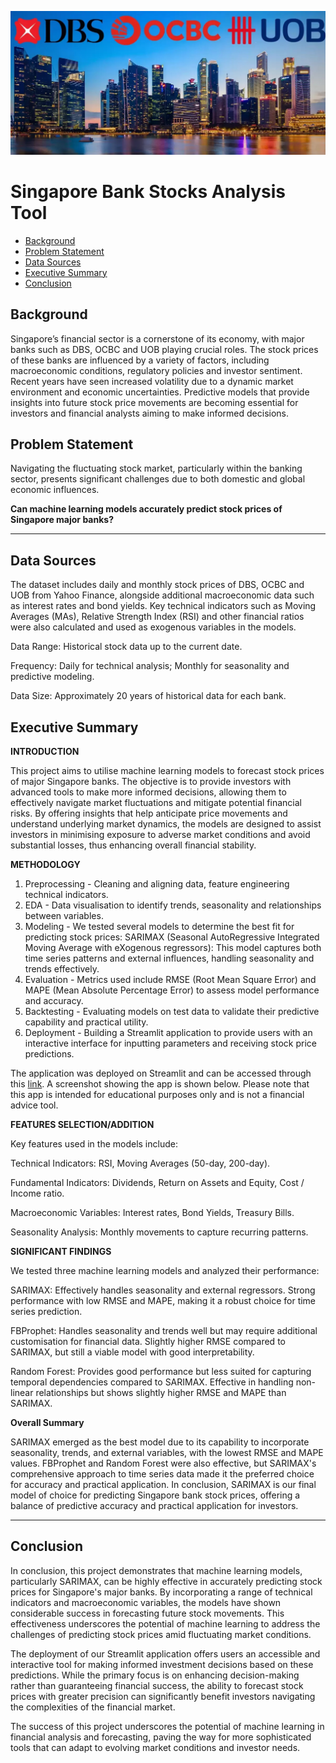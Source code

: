 ![Alt text](https://raw.githubusercontent.com/DataError27/Bank/main/image.png)

# Singapore Bank Stocks Analysis Tool
 - [Background](#Background)
 - [Problem Statement](#Problem-Statement)
 - [Data Sources](#Data-Sources)
 - [Executive Summary](#Executive-Summary)
 - [Conclusion](#Conclusion)
 

## Background

Singapore’s financial sector is a cornerstone of its economy, with major banks such as DBS, OCBC and UOB playing crucial roles. The stock prices of these banks are influenced by a variety of factors, including macroeconomic conditions, regulatory policies and investor sentiment. Recent years have seen increased volatility due to a dynamic market environment and economic uncertainties. Predictive models that provide insights into future stock price movements are becoming essential for investors and financial analysts aiming to make informed decisions.

## Problem Statement
Navigating the fluctuating stock market, particularly within the banking sector, presents significant challenges due to both domestic and global economic influences.

**Can machine learning models accurately predict stock prices of Singapore major banks?**


--- 
## Data Sources
The dataset includes daily and monthly stock prices of DBS, OCBC and UOB from Yahoo Finance, alongside additional macroeconomic data such as interest rates and bond yields. Key technical indicators such as Moving Averages (MAs), Relative Strength Index (RSI) and other financial ratios were also calculated and used as exogenous variables in the models.

Data Range: Historical stock data up to the current date.

Frequency: Daily for technical analysis; Monthly for seasonality and predictive modeling.

Data Size: Approximately 20 years of historical data for each bank.

## Executive Summary
**INTRODUCTION**

This project aims to utilise machine learning models to forecast stock prices of major Singapore banks. The objective is to provide investors with advanced tools to make more informed decisions, allowing them to effectively navigate market fluctuations and mitigate potential financial risks. By offering insights that help anticipate price movements and understand underlying market dynamics, the models are designed to assist investors in minimising exposure to adverse market conditions and avoid substantial losses, thus enhancing overall financial stability.


**METHODOLOGY**

1. Preprocessing - Cleaning and aligning data, feature engineering technical indicators.
2. EDA - Data visualisation to identify trends, seasonality and relationships between variables.
3. Modeling - We tested several models to determine the best fit for predicting stock prices: SARIMAX (Seasonal AutoRegressive Integrated Moving Average with eXogenous regressors): This model captures both time series patterns and external influences, handling seasonality and trends effectively.
5. Evaluation - Metrics used include RMSE (Root Mean Square Error) and MAPE (Mean Absolute Percentage Error) to assess model performance and accuracy.
6. Backtesting - Evaluating models on test data to validate their predictive capability and practical utility.
7. Deployment - Building a Streamlit application to provide users with an interactive interface for inputting parameters and receiving stock price predictions.

The application was deployed on Streamlit and can be accessed through this [link](https://bank-analyst2.streamlit.app/). A screenshot showing the app is shown below. Please note that this app is intended for educational purposes only and is not a financial advice tool.


**FEATURES SELECTION/ADDITION**

Key features used in the models include:

Technical Indicators: RSI, Moving Averages (50-day, 200-day).

Fundamental Indicators: Dividends, Return on Assets and Equity, Cost / Income ratio.

Macroeconomic Variables: Interest rates, Bond Yields, Treasury Bills.

Seasonality Analysis: Monthly movements to capture recurring patterns.


**SIGNIFICANT FINDINGS**

We tested three machine learning models and analyzed their performance:

SARIMAX:
Effectively handles seasonality and external regressors.
Strong performance with low RMSE and MAPE, making it a robust choice for time series prediction.


FBProphet:
Handles seasonality and trends well but may require additional customisation for financial data.
Slightly higher RMSE compared to SARIMAX, but still a viable model with good interpretability.


Random Forest:
Provides good performance but less suited for capturing temporal dependencies compared to SARIMAX.
Effective in handling non-linear relationships but shows slightly higher RMSE and MAPE than SARIMAX.


**Overall Summary**

SARIMAX emerged as the best model due to its capability to incorporate seasonality, trends, and external variables, with the lowest RMSE and MAPE values.
FBProphet and Random Forest were also effective, but SARIMAX's comprehensive approach to time series data made it the preferred choice for accuracy and practical application.
In conclusion, SARIMAX is our final model of choice for predicting Singapore bank stock prices, offering a balance of predictive accuracy and practical application for investors.

---
## Conclusion

In conclusion, this project demonstrates that machine learning models, particularly SARIMAX, can be highly effective in accurately predicting stock prices for Singapore's major banks. By incorporating a range of technical indicators and macroeconomic variables, the models have shown considerable success in forecasting future stock movements. This effectiveness underscores the potential of machine learning to address the challenges of predicting stock prices amid fluctuating market conditions.

The deployment of our Streamlit application offers users an accessible and interactive tool for making informed investment decisions based on these predictions. While the primary focus is on enhancing decision-making rather than guaranteeing financial success, the ability to forecast stock prices with greater precision can significantly benefit investors navigating the complexities of the financial market.

The success of this project underscores the potential of machine learning in financial analysis and forecasting, paving the way for more sophisticated tools that can adapt to evolving market conditions and investor needs.
